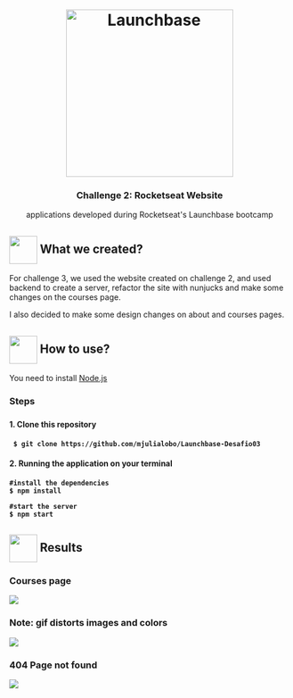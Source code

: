  <h1 align="center">
    <img alt="Launchbase" src="https://storage.googleapis.com/golden-wind/bootcamp-launchbase/logo.png" width="300px" />
</h1>

<h3 align="center">
  Challenge 2: Rocketseat Website
</h3>
 <p align="center"> applications developed during Rocketseat's Launchbase bootcamp </P>  
<h2> <img src= "https://img.icons8.com/plasticine/2x/rocket.png" width="50px" height="50px" align="center"/> What we created? </h2>
<p> For challenge 3, we used the website created on challenge 2, and used backend to create a server, refactor the site with nunjucks
and make some changes on the courses page.</p>
<p> I also decided to make some design changes on about and courses pages. </p>


<h2> <img src="https://i.dlpng.com/static/png/6577858_preview.png" width="50px" align="center"/> How to use? </h2>
<p> You need to install <a href="https://nodejs.org/en/">Node.js</a> </p>
   
<h3> Steps <h3>
<h4> 1. Clone this repository <h4>

```
 $ git clone https://github.com/mjulialobo/Launchbase-Desafio03
```

<h4> 2. Running the application on your terminal <h4>

```
#install the dependencies
$ npm install

#start the server
$ npm start

```

 <h2><img src="https://static.thenounproject.com/png/25759-200.png"width="50px" height="50px" align="center"/> Results</h2>
 <h3> Courses page </h3>
 <img src="https://user-images.githubusercontent.com/65983895/85353621-0c94b380-b4df-11ea-9d68-980cf364aaf5.PNG"/>
 <h3> Note: gif distorts images and colors </h3>
  <img src="https://user-images.githubusercontent.com/65983895/85353633-174f4880-b4df-11ea-9053-b30cc03585d9.gif"/>
  
  <h3> 404 Page not found </h3>
   <img src="https://user-images.githubusercontent.com/65983895/85353814-7f059380-b4df-11ea-87a6-b717c1d7e5bc.PNG"/>
  
 
